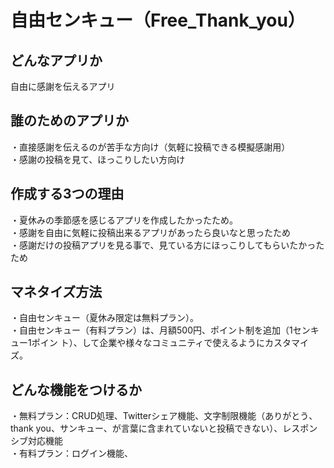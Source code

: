 # 自由センキュー（Free_Thank_you）

## どんなアプリか
自由に感謝を伝えるアプリ

## 誰のためのアプリか
・直接感謝を伝えるのが苦手な方向け（気軽に投稿できる模擬感謝用）  
・感謝の投稿を見て、ほっこりしたい方向け

## 作成する3つの理由
・夏休みの季節感を感じるアプリを作成したかったため。  
・感謝を自由に気軽に投稿出来るアプリがあったら良いなと思ったため  
・感謝だけの投稿アプリを見る事で、見ている方にほっこりしてもらいたかったため  

## マネタイズ方法
・自由センキュー（夏休み限定は無料プラン）。  
・自由センキュー（有料プラン）は、月額500円、ポイント制を追加（1センキュー1ポイン
ト）、して企業や様々なコミュニティで使えるようにカスタマイズ。

## どんな機能をつけるか
・無料プラン：CRUD処理、Twitterシェア機能、文字制限機能（ありがとう、thank you、サンキュー、が言葉に含まれていないと投稿できない）、レスポンシブ対応機能  
・有料プラン：ログイン機能、

